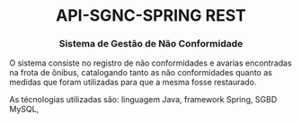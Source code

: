 <h1 align="center">API-SGNC-SPRING REST</h1>
<h3 align="center">Sistema de Gestão de Não Conformidade</h3>

<p>O sistema consiste no registro de não conformidades e avarias encontradas na frota de ônibus, catalogando tanto as não conformidades quanto as medidas que 
foram utilizadas para que a mesma fosse restaurado.</p>

<p>As técnologias utilizadas são: linguagem Java, framework Spring, SGBD MySQL,  </p>
